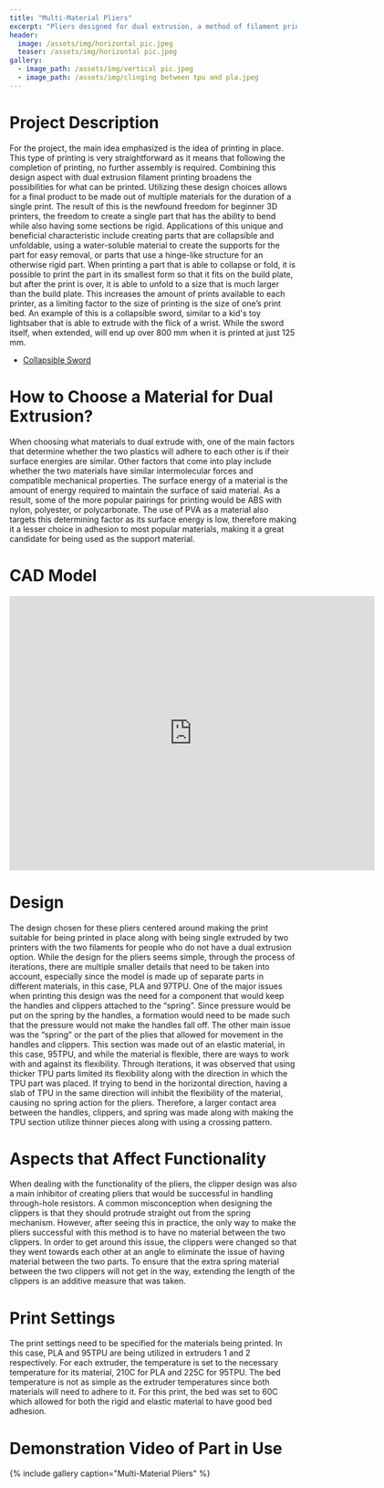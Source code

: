 ```yaml
---
title: "Multi-Material Pliers"
excerpt: "Pliers designed for dual extrusion, a method of filament printing that allows more than one material to be made into a single print."
header:
  image: /assets/img/horizontal pic.jpeg
  teaser: /assets/img/horizontal pic.jpeg
gallery:
  - image_path: /assets/img/vertical pic.jpeg
  - image_path: /assets/img/clinging between tpu and pla.jpeg
---
```



# Project Description
For the project, the main idea emphasized is the idea of printing in place. This type of printing is very straightforward as it means that following the completion of printing, no further assembly is required. Combining this design aspect with dual extrusion filament printing broadens the possibilities for what can be printed. Utilizing these design choices allows for a final product to be made out of multiple materials for the duration of a single print. The result of this is the newfound freedom for beginner 3D printers, the freedom to create a single part that has the ability to bend while also having some sections be rigid. Applications of this unique and beneficial characteristic include creating parts that are collapsible and unfoldable, using a water-soluble material to create the supports for the part for easy removal, or parts that use a hinge-like structure for an otherwise rigid part. When printing a part that is able to collapse or fold, it is possible to print the part in its smallest form so that it fits on the build plate, but after the print is over, it is able to unfold to a size that is much larger than the build plate. This increases the amount of prints available to each printer, as a limiting factor to the size of printing is the size of one’s print bed. An example of this is a collapsible sword, similar to a kid's toy lightsaber that is able to extrude with the flick of a wrist. While the sword itself, when extended, will end up over 800 mm when it is printed at just 125 mm. 
  * [Collapsible Sword][sword info]

  [sword info]: https://www.thingiverse.com/thing:3639693


# How to Choose a Material for Dual Extrusion?
When choosing what materials to dual extrude with, one of the main factors that determine whether the two plastics will adhere to each other is if their surface energies are similar. Other factors that come into play include whether the two materials have similar intermolecular forces and compatible mechanical properties. The surface energy of a material is the amount of energy required to maintain the surface of said material. As a result, some of the more popular pairings for printing would be ABS with nylon, polyester, or polycarbonate. The use of PVA as a material also targets this determining factor as its surface energy is low, therefore making it a lesser choice in adhesion to most popular materials, making it a great candidate for being used as the support material.


# CAD Model
<iframe src="https://vanderbilt643.autodesk360.com/shares/public/SH512d4QTec90decfa6e2134fbed952965ab?mode=embed" width="640" height="480" allowfullscreen="true" webkitallowfullscreen="true" mozallowfullscreen="true"  frameborder="0"></iframe>


# Design 
The design chosen for these pliers centered around making the print suitable for being printed in place along with being single extruded by two printers with the two filaments for people who do not have a dual extrusion option. While the design for the pliers seems simple, through the process of iterations, there are multiple smaller details that need to be taken into account, especially since the model is made up of separate parts in different materials, in this case, PLA and 97TPU. One of the major issues when printing this design was the need for a component that would keep the handles and clippers attached to the “spring”. Since pressure would be put on the spring by the handles, a formation would need to be made such that the pressure would not make the handles fall off. The other main issue was the “spring” or the part of the plies that allowed for movement in the handles and clippers. This section was made out of an elastic material, in this case, 95TPU, and while the material is flexible, there are ways to work with and against its flexibility. Through iterations, it was observed that using thicker TPU parts limited its flexibility along with the direction in which the TPU part was placed. If trying to bend in the horizontal direction, having a slab of TPU in the same direction will inhibit the flexibility of the material, causing no spring action for the pliers. Therefore, a larger contact area between the handles, clippers, and spring was made along with making the TPU section utilize thinner pieces along with using a crossing pattern.


# Aspects that Affect Functionality
When dealing with the functionality of the pliers, the clipper design was also a main inhibitor of creating pliers that would be successful in handling through-hole resistors. A common misconception when designing the clippers is that they should protrude straight out from the spring mechanism. However, after seeing this in practice, the only way to make the pliers successful with this method is to have no material between the two clippers. In order to get around this issue, the clippers were changed so that they went towards each other at an angle to eliminate the issue of having material between the two parts. To ensure that the extra spring material between the two clippers will not get in the way, extending the length of the clippers is an additive measure that was taken. 


# Print Settings
The print settings need to be specified for the materials being printed. In this case, PLA and 95TPU are being utilized in extruders 1 and 2 respectively. For each extruder, the temperature is set to the necessary temperature for its material, 210C for PLA and 225C for 95TPU. The bed temperature is not as simple as the extruder temperatures since both materials will need to adhere to it. For this print, the bed was set to 60C which allowed for both the rigid and elastic material to have good bed adhesion. 


# Demonstration Video of Part in Use


{% include gallery caption="Multi-Material Pliers" %}
